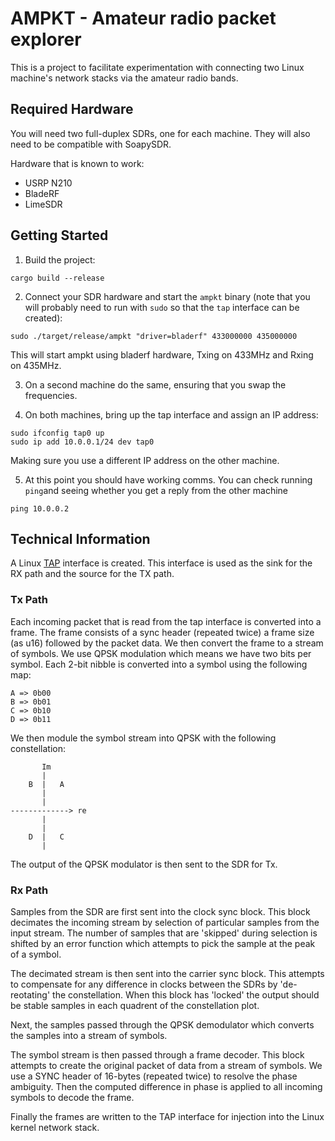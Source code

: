 # AMPKT - Amateur radio packet explorer

This is a project to facilitate experimentation with connecting two Linux
machine's network stacks via the amateur radio bands.

## Required Hardware

You will need two full-duplex SDRs, one for each machine. They will also need to
be compatible with SoapySDR. 

Hardware that is known to work:
 - USRP N210
 - BladeRF
 - LimeSDR
 

## Getting Started
 
 1. Build the project:
 
 ```console
 cargo build --release
 ```
 
 2. Connect your SDR hardware and start the `ampkt` binary (note that you will
    probably need to run with `sudo` so that the `tap` interface can be
    created):
 
 ```console
 sudo ./target/release/ampkt "driver=bladerf" 433000000 435000000
 ```
 
 This will start ampkt using bladerf hardware, Txing on 433MHz and Rxing on
 435MHz.
 
 3. On a second machine do the same, ensuring that you swap the frequencies.
 
 4. On both machines, bring up the tap interface and assign an IP address:
 
 ```console
 sudo ifconfig tap0 up
 sudo ip add 10.0.0.1/24 dev tap0
 ```
     
 Making sure you use a different IP address on the other machine.
 
 5. At this point you should have working comms. You can check running `ping`and
    seeing whether you get a reply from the other machine
    
```console
ping 10.0.0.2
```
 

## Technical Information

A Linux [TAP](https://www.kernel.org/doc/html/v5.8/networking/tuntap.html)
interface is created. This interface is used as the sink for the RX path and the
source for the TX path.

### Tx Path

Each incoming packet that is read from the tap interface is converted into a
frame. The frame consists of a sync header (repeated twice) a frame size (as
u16) followed by the packet data. We then convert the frame to a stream of
symbols. We use QPSK modulation which means we have two bits per symbol. Each
2-bit nibble is converted into a symbol using the following map:

```
A => 0b00
B => 0b01
C => 0b10
D => 0b11
```

We then module the symbol stream into QPSK with the following constellation:

```
       Im
       |
    B  |   A
       |
       |
-------------> re
       |
       |
    D  |   C
       |
```

The output of the QPSK modulator is then sent to the SDR for Tx.

### Rx Path

Samples from the SDR are first sent into the clock sync block. This block
decimates the incoming stream by selection of particular samples from the input
stream. The number of samples that are 'skipped' during selection is shifted by
an error function which attempts to pick the sample at the peak of a symbol.

The decimated stream is then sent into the carrier sync block. This attempts to
compensate for any difference in clocks between the SDRs by 'de-reotating' the
constellation. When this block has 'locked' the output should be stable samples
in each quadrent of the constellation plot.

Next, the samples passed through the QPSK demodulator which converts the samples
into a stream of symbols.

The symbol stream is then passed through a frame decoder. This block attempts to
create the original packet of data from a stream of symbols. We use a SYNC
header of 16-bytes (repeated twice) to resolve the phase ambiguity. Then the
computed difference in phase is applied to all incoming symbols to decode the
frame.

Finally the frames are written to the TAP interface for injection into the Linux
kernel network stack.
